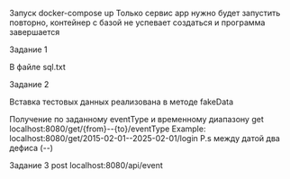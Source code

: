 Запуск docker-compose up 
Только сервис app нужно будет запустить повторно, контейнер с базой не успевает создаться и программа завершается

Задание 1 

В файле sql.txt

Задание 2

Вставка тестовых данных реализована в методе fakeData

Получение по заданному eventType и временному диапазону
    get  localhost:8080/get/{from}--{to}/eventType
    Example: localhost:8080/get/2015-02-01--2025-02-01/login P.s между датой два дефиса (--)

Задание 3
    post  localhost:8080/api/event
